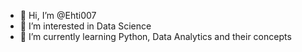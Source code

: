 - 👋 Hi, I’m @Ehti007
- 👀 I’m interested in Data Science
- 🌱 I’m currently learning Python, Data Analytics and their concepts
